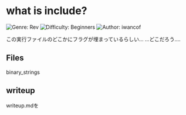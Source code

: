 # what is include?
![Genre: Rev](https://img.shields.io/badge/genre-rev-brightgreen?style=for-the-badge)
![Difficulty: Beginners](https://img.shields.io/badge/difficulty-Beginners-blue?style=for-the-badge)
![Author: iwancof](https://img.shields.io/badge/author-iwancof-lightgrey?style=for-the-badge)

この実行ファイルのどこかにフラグが埋まっているらしい...
...どこだろう....

## Files
binary_strings

## writeup
writeup.mdを
